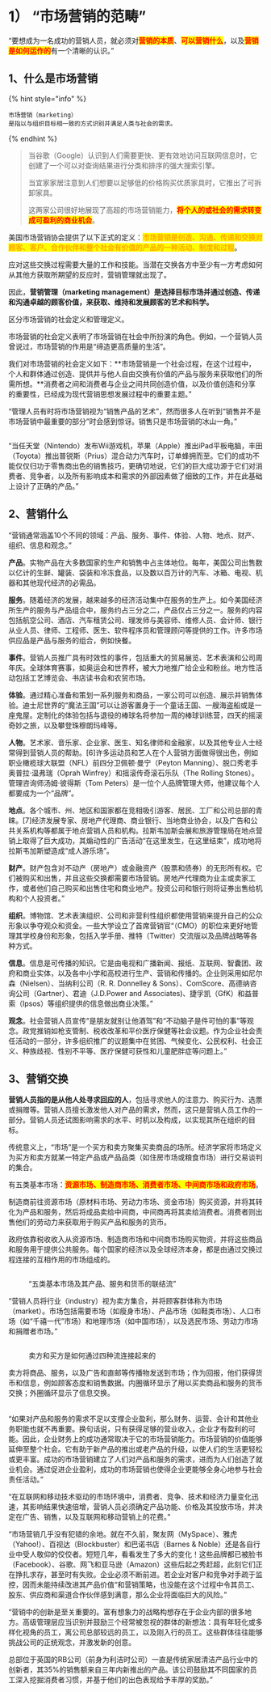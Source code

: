 # 1） “市场营销的范畴”

“要想成为一名成功的营销人员，就必须对<mark style="color:red;">**营销的本质**</mark>、<mark style="color:red;">**可以营销什么**</mark>，以及<mark style="color:red;">**营销是如何运作的**</mark>有一个清晰的认识。”



## 1、什么是市场营销

{% hint style="info" %}
```
市场营销（marketing）
是指以与组织目标相一致的方式识别并满足人类与社会的需求。
```
{% endhint %}



> 当谷歌（Google）认识到人们需要更快、更有效地访问互联网信息时，它创建了一个可以对查询结果进行分类和排序的强大搜索引擎。
>
> 当宜家家居注意到人们想要以足够低的价格购买优质家具时，它推出了可拆卸家具。
>
>
>
> 这两家公司很好地展现了高超的市场营销能力，<mark style="color:red;">**将个人的或社会的需求转变成可盈利的商业机会**</mark>。



美国市场营销协会提供了以下正式的定义：<mark style="color:orange;">**市场营销是创造、沟通、传递和交换对顾客、客户、合作伙伴和整个社会有价值的产品的一种活动、制度和过程**</mark>。

应对这些交换过程需要大量的工作和技能。当潜在交换各方中至少有一方考虑如何从其他方获取所期望的反应时，营销管理就出现了。

因此，**营销管理（marketing management）是选择目标市场并通过创造、传递和沟通卓越的顾客价值，来获取、维持和发展顾客的艺术和科学。**



区分市场营销的社会定义和管理定义。

市场营销的社会定义表明了市场营销在社会中所扮演的角色。例如，一个营销人员曾说过，市场营销的作用是“缔造更高质量的生活”。

我们对市场营销的社会定义如下：**市场营销是一个社会过程，在这个过程中，个人和群体通过创造、提供并与他人自由交换有价值的产品与服务来获取他们的所需所想。**消费者之间和消费者与企业之间共同创造价值，以及价值创造和分享的重要性，已经成为现代营销思想发展过程中的重要主题。”



“管理人员有时将市场营销视为“销售产品的艺术”，然而很多人在听到“销售并不是市场营销中最重要的部分”时会感到惊讶。销售只是市场营销的冰山一角。”

<figure><img src="../../../.gitbook/assets/image (2).png" alt=""><figcaption></figcaption></figure>

“当任天堂（Nintendo）发布Wii游戏机，苹果（Apple）推出iPad平板电脑，丰田（Toyota）推出普锐斯（Prius）混合动力汽车时，订单蜂拥而至。它们的成功不能仅仅归功于零售商出色的销售技巧，更确切地说，它们的巨大成功源于它们对消费者、竞争者，以及所有影响成本和需求的外部因素做了细致的工作，并在此基础上设计了正确的产品。”



## 2、营销什么

“营销通常涵盖10个不同的领域：产品、服务、事件、体验、人物、地点、财产、组织、信息和观念。”

**产品**。实物产品在大多数国家的生产和销售中占主体地位。每年，美国公司出售数以亿计的生鲜、罐装、袋装和冷冻食品，以及数以百万计的汽车、冰箱、电视、机器和其他现代经济的必需品。

**服务**。随着经济的发展，越来越多的经济活动集中在服务的生产上。如今美国经济所生产的服务与产品组合中，服务约占三分之二，产品仅占三分之一。服务的内容包括航空公司、酒店、汽车租赁公司、理发师与美容师、维修人员、会计师、银行从业人员、律师、工程师、医生、软件程序员和管理顾问等提供的工作。许多市场供应品是产品与服务的组合，例如快餐。

**事件**。营销人员推广具有时效性的事件，包括重大的贸易展览、艺术表演和公司周年庆。全球体育赛事，如奥运会和世界杯，被大力地推广给企业和粉丝。地方性活动包括工艺博览会、书店读书会和农贸市场。

**体验**。通过精心准备和策划一系列服务和商品，一家公司可以创造、展示并销售体验。迪士尼世界的“魔法王国”可以让游客置身于一个童话王国、一艘海盗船或是一座鬼屋。定制化的体验包括与退役的棒球名将参加一周的棒球训练营，四天的摇滚奇妙之旅，以及攀登珠穆朗玛峰等。

**人物**。艺术家、音乐家、企业家、医生、知名律师和金融家，以及其他专业人士经常得到营销人员的帮助。\[6]许多运动员和艺人在个人营销方面做得很出色，例如职业橄榄球大联盟（NFL）前四分卫佩顿·曼宁（Peyton Manning）、脱口秀老手奥普拉·温弗瑞（Oprah Winfrey）和摇滚传奇滚石乐队（The Rolling Stones）。管理咨询师汤姆·彼得斯（Tom Peters）是一位个人品牌管理大师，他建议每个人都要成为一个“品牌”。

**地点**。各个城市、州、地区和国家都在竞相吸引游客、居民、工厂和公司总部的青睐。\[7]经济发展专家、房地产代理商、商业银行、当地商业协会，以及广告和公共关系机构等都属于地点营销人员和机构。拉斯韦加斯会展和旅游管理局在地点营销上取得了巨大成功，其煽动性的广告活动“在这里发生，在这里结束”，成功地将拉斯韦加斯塑造成“成人游乐场”。

**财产**。财产包含对不动产（房地产）或金融资产（股票和债券）的无形所有权。它们被购买和出售，并且这些交换都需要市场营销。房地产代理商为业主或卖家工作，或者他们自己购买和出售住宅和商业地产。投资公司和银行则将证券出售给机构和个人投资者。”

**组织**。博物馆、艺术表演组织、公司和非营利性组织都使用营销来提升自己的公众形象以争夺观众和资金。一些大学设立了首席营销官“（CMO）的职位来更好地管理其学校身份和形象，包括入学手册、推特（Twitter）交流版以及品牌战略等各种方式。

**信息**。信息是可传播的知识。它是由电视和广播新闻、报纸、互联网、智囊团、政府和商业实体，以及各中小学和高校进行生产、营销和传播的。企业则采用如尼尔森（Nielsen）、当纳利公司（R. R. Donnelley & Sons）、ComScore、高德纳咨询公司（Gartner）、君迪（J.D.Power and Associates)、捷孚凯（GfK）和益普索（Ipsos）等组织提供的信息做出商业决策。”

**观念**。社会营销人员宣传“是朋友就别让他酒驾”和“不动脑子是件可怕的事”等观念。政党推销如枪支管制、税收改革和平价医疗保健等社会议题。作为企业社会责任活动的一部分，许多组织推广的议题集中在贫困、气候变化、公民权利、社会正义、种族歧视、性别不平等、医疗保健可获性和儿童肥胖症等问题上。”



## 3、营销交换

**营销人员指的是从他人处寻求回应的人**，包括寻求他人的注意力、购买行为、选票或捐赠等。营销人员擅长激发他人对产品的需求，然而，这只是营销人员工作的一部分。营销人员还试图影响需求的水平、时机以及构成，以实现其所在组织的目标。

传统意义上，“市场”是一个买方和卖方聚集买卖商品的场所。经济学家将市场定义为买方和卖方就某一特定产品或产品品类（如住房市场或粮食市场）进行交易谈判的集合。

有五类基本市场：<mark style="color:red;">**资源市场、制造商市场、消费者市场、中间商市场和政府市场**</mark>。

制造商前往资源市场（原材料市场、劳动力市场、资金市场）购买资源，并将其转化为产品和服务，然后将成品卖给中间商，中间商再将其卖给消费者。消费者则出售他们的劳动力来获取用于购买产品和服务的货币。

政府依靠税收收入从资源市场、制造商市场和中间商市场购买物资，并将这些商品和服务用于提供公共服务。每个国家的经济以及全球经济本身，都是由通过交换过程连接的互相作用的市场组成的。



<figure><img src="../../../.gitbook/assets/image.png" alt=""><figcaption><p>“五类基本市场及其产品、服务和货币的联结流”</p></figcaption></figure>

“营销人员将行业（industry）视为卖方集合，并将顾客群体称为市场（market）。市场包括需要市场（如瘦身市场）、产品市场（如鞋类市场）、人口市场（如“千禧一代”市场）和地理市场（如中国市场），以及选民市场、劳动力市场和捐赠者市场。”



<figure><img src="../../../.gitbook/assets/image (1).png" alt=""><figcaption><p>卖方和买方是如何通过四种流连接起来的</p></figcaption></figure>

卖方将商品、服务，以及广告和直邮等传播物发送到市场；作为回报，他们获得货币和信息，例如顾客态度和销售数据。内圈循环显示了用以买卖商品和服务的货币交换；外圈循环显示了信息交换。

\
“如果对产品和服务的需求不足以支撑企业盈利，那么财务、运营、会计和其他业务职能也就不再重要。换句话说，只有获得足够的营业收入，企业才有盈利的可能。因此，企业财务上的成功通常取决于它的市场营销能力。市场营销的价值能够延伸至整个社会。它有助于新产品的推出或老产品的升级，以使人们的生活更轻松或更丰富。成功的市场营销建立了人们对产品和服务的需求，进而为人们创造了就业机会。通过促进企业盈利，成功的市场营销也使得企业更能够全身心地参与社会责任活动。”

“在互联网和移动技术驱动的市场环境中，消费者、竞争、技术和经济力量变化迅速，其影响结果快速倍增，营销人员必须确定产品功能、价格及其投放市场，并决定在广告、销售，以及互联网和移动营销上的花费。”

“市场营销几乎没有犯错的余地。就在不久前，聚友网（MySpace）、雅虎（Yahoo!）、百视达（Blockbuster）和巴诺书店（Barnes & Noble）还是各自行业中受人敬仰的佼佼者。短短几年，看看发生了多大的变化！这些品牌都已被脸书（Facebook）、谷歌、网飞和亚马逊（Amazon）这些后起之秀赶超，此刻它们正在挣扎求存，甚至时有失败。企业必须不断前进。若企业对客户和竞争对手疏于监控，因而未能持续改进其产品价值“和营销策略，也没能在这个过程中令其员工、股东、供应商和渠道合作伙伴感到满意，那么企业将面临巨大的风险。”

“营销中的创新是至关重要的。富有想象力的战略构想存在于企业内部的很多地方。高级管理层应当识别并鼓励三个经常被忽视的群体的新想法：具有年轻化或多样化视角的员工，离公司总部较远的员工，以及刚入行的员工。这些群体往往能够挑战公司的正统观念，并激发新的创意。

总部位于英国的RB公司（前身为利洁时公司）一直是传统家居清洁产品行业中的创新者，其35%的销售额来自三年内新推出的产品。该公司鼓励其不同国家的员工深入挖掘消费者习惯，并基于他们的出色表现给予丰厚的奖励。”









